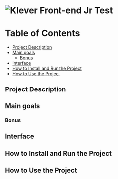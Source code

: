 # ![Klever Front-end Jr Test](https://user-images.githubusercontent.com/54488551/160129111-40366f09-582c-4a4c-bcad-d35010f2aed0.jpg)


Table of Contents
=================
<!--ts-->
  * [Project Description](#Purpose)
  * [Main goals](#Main-goals)
    * [Bonus](#Bonus)
  * [Interface](#Interface)
  * [How to Install and Run the Project](#How-to-Install-and-Run-the-Project)
  * [How to Use the Project](#How-to-Use-the-Project)
<!--te-->

## Project Description
## Main goals
### Bonus
## Interface
## How to Install and Run the Project
## How to Use the Project